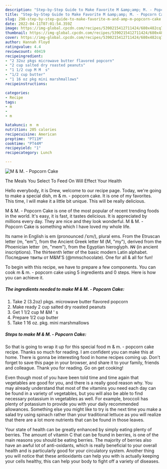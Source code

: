 ```yaml
---
description: "Step-by-Step Guide to Make Favorite M &amp;amp; M. - Popcorn Cake"
title: "Step-by-Step Guide to Make Favorite M &amp;amp; M. - Popcorn Cake"
slug: 298-step-by-step-guide-to-make-favorite-m-and-amp-m-popcorn-cake
date: 2022-04-11T07:01:54.359Z
image: https://img-global.cpcdn.com/recipes/5390215412711424/680x482cq70/m-m-popcorn-cake-recipe-main-photo.jpg
thumbnail: https://img-global.cpcdn.com/recipes/5390215412711424/680x482cq70/m-m-popcorn-cake-recipe-main-photo.jpg
cover: https://img-global.cpcdn.com/recipes/5390215412711424/680x482cq70/m-m-popcorn-cake-recipe-main-photo.jpg
author: Hannah Floyd
ratingvalue: 4.4
reviewcount: 40419
recipeingredient:
- "2 32oz pkgs microwave butter flavored popcorn"
- "2 cup salted dry roasted peanuts"
- "1 1/2 cup M M  s"
- "1/2 cup butter"
- "1 16 oz pkg mini marshmallows"
recipeinstructions:

categories:
- Recipe
tags:
- m
- 
- m

katakunci: m  m 
nutrition: 205 calories
recipecuisine: American
preptime: "PT11M"
cooktime: "PT44M"
recipeyield: "1"
recipecategory: Lunch

---
```



![M &amp; M. - Popcorn Cake](https://img-global.cpcdn.com/recipes/5390215412711424/680x482cq70/m-m-popcorn-cake-recipe-main-photo.jpg)

The Meals You Select To Feed On Will Effect Your Health

Hello everybody, it is Drew, welcome to our recipe page. Today, we're going to make a special dish, m &amp; m. - popcorn cake. It is one of my favorites. This time, I will make it a little bit unique. This will be really delicious.

M &amp; M. - Popcorn Cake is one of the most popular of recent trending foods in the world. It's easy, it is fast, it tastes delicious. It is appreciated by millions every day. They are nice and they look wonderful. M &amp; M. - Popcorn Cake is something which I have loved my whole life.

Its name in English is em (pronounced /ˈɛm/), plural ems. From the Etruscan letter (m, &#34;em&#34;), from the Ancient Greek letter Μ (M, &#34;my&#34;), derived from the Phoenician letter ‎ (m, &#34;mem&#34;), from the Egyptian hieroglyph. ꟿ (in ancient inscriptions). The thirteenth letter of the basic modern Latin alphabet. Последние твиты от M&amp;M&#39;S (@mmschocolate). One for all &amp; all for fun!


To begin with this recipe, we have to prepare a few components. You can cook m &amp; m. - popcorn cake using 5 ingredients and 0 steps. Here is how you can achieve it.

<!--inarticleads1-->

##### The ingredients needed to make M &amp; M. - Popcorn Cake:

1. Take 2 (3.2oz) pkgs. microwave butter flavored popcorn
1. Make ready 2 cup salted dry roasted peanuts
1. Get 1 1/2 cup M &amp;M &#39; s
1. Prepare 1/2 cup butter
1. Take 1 16 oz. pkg. mini marshmallows




<!--inarticleads2-->

##### Steps to make M &amp; M. - Popcorn Cake:





So that is going to wrap it up for this special food m &amp; m. - popcorn cake recipe. Thanks so much for reading. I am confident you can make this at home. There is gonna be interesting food in home recipes coming up. Don't forget to save this page in your browser, and share it to your family, friends and colleague. Thank you for reading. Go on get cooking!

Even though most of you have been told time and time again that vegetables are good for you, and there is a really good reason why. You may already understand that most of the vitamins you need each day can be found in a variety of vegetables, but you will also be able to find necessary potassium in vegetables as well. For example, broccoli has plenty of potassium to provide you with your daily recommended allowances. Something else you might like to try is the next time you make a salad try using spinach rather than your traditional lettuce as you will realize that there are a lot more nutrients that can be found in those leaves.

Your state of health can be greatly enhanced by simply eating plenty of berries. The amount of vitamin C that can be found in berries, is one of the main reasons you should be eating berries. The majority of berries also have an awful lot of anti-oxidants, which is really beneficial to your overall health and is particularly good for your circulatory system. Another thing you will notice that these antioxidants can help you with is actually keeping your cells healthy, this can help your body to fight off a variety of diseases.

